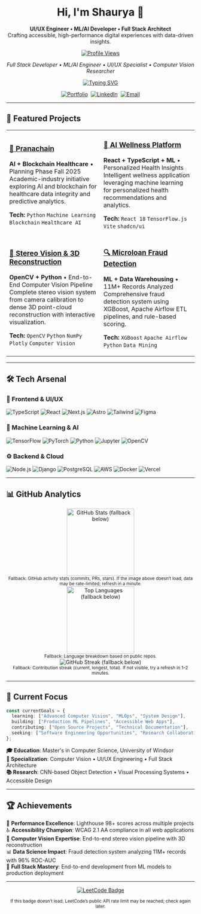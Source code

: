 <div align="center">

# Hi, I'm Shaurya 👋

**UI/UX Engineer • ML/AI Developer • Full Stack Architect**  
Crafting accessible, high-performance digital experiences with data-driven insights.

[![Profile Views](https://komarev.com/ghpvc/?username=IShauryaI&color=0ea5e9&style=flat&label=Profile+Views)](https://github.com/IShauryaI)

<!-- Fallback for typing: visible text shown if image fails below -->
<p><em>Full Stack Developer • ML/AI Engineer • UI/UX Specialist • Computer Vision Researcher</em></p>

[![Typing SVG](https://readme-typing-svg.demolab.com?font=Inter&weight=500&size=18&duration=3000&pause=1000&color=0EA5E9&center=true&vCenter=true&width=435&lines=Full+Stack+Developer;ML%2FAI+Engineer;UI%2FUX+Specialist;Computer+Vision+Researcher&cache_seconds=7200&v=2)](https://git.io/typing-svg)

[![Portfolio](https://img.shields.io/badge/Portfolio-Live-0ea5e9?style=for-the-badge&logo=astro&logoColor=white)](https://ishauryai.github.io)&nbsp;
[![LinkedIn](https://img.shields.io/badge/LinkedIn-Connect-0077B5?style=for-the-badge&logo=linkedin&logoColor=white)](https://linkedin.com/in/shaurya)&nbsp;
[![Email](https://img.shields.io/badge/Email-Contact-D14836?style=for-the-badge&logo=gmail&logoColor=white)](mailto:shauryapd@gmail.com)

</div>

---

## 🚀 Featured Projects

<table>
<tr>
<td width="50%">

### [🏥 Pranachain](https://github.com/IShauryaI/pranachain)
**AI + Blockchain Healthcare** • Planning Phase Fall 2025  
Academic-industry initiative exploring AI and blockchain for healthcare data integrity and predictive analytics.

**Tech:** `Python` `Machine Learning` `Blockchain` `Healthcare AI`

</td>
<td width="50%">

### [🧠 AI Wellness Platform](https://github.com/IShauryaI/wellbeingaifinalversion) 
**React + TypeScript + ML** • Personalized Health Insights  
Intelligent wellness application leveraging machine learning for personalized health recommendations and analytics.

**Tech:** `React 18` `TensorFlow.js` `Vite` `shadcn/ui`

</td>
</tr>
<tr>
<td width="50%">

### [👀 Stereo Vision & 3D Reconstruction](https://github.com/IShauryaI/stereo-vision-reconstruction)
**OpenCV + Python** • End-to-End Computer Vision Pipeline  
Complete stereo vision system from camera calibration to dense 3D point-cloud reconstruction with interactive visualization.

**Tech:** `OpenCV` `Python` `NumPy` `Plotly` `Computer Vision`

</td>
<td width="50%">

### [🔍 Microloan Fraud Detection](https://github.com/IShauryaI/microloan-fraud-detection)
**ML + Data Warehousing** • 11M+ Records Analyzed  
Comprehensive fraud detection system using XGBoost, Apache Airflow ETL pipelines, and rule-based scoring.

**Tech:** `XGBoost` `Apache Airflow` `Python` `Data Mining`

</td>
</tr>
</table>

---

## 🛠️ Tech Arsenal

### 🎨 Frontend & UI/UX
![TypeScript](https://img.shields.io/badge/TypeScript-3178C6?style=flat&logo=typescript&logoColor=white)
![React](https://img.shields.io/badge/React-61DAFB?style=flat&logo=react&logoColor=black)
![Next.js](https://img.shields.io/badge/Next.js-000000?style=flat&logo=nextdotjs&logoColor=white)
![Astro](https://img.shields.io/badge/Astro-FF5D01?style=flat&logo=astro&logoColor=white)
![Tailwind](https://img.shields.io/badge/Tailwind-38B2AC?style=flat&logo=tailwind-css&logoColor=white)
![Figma](https://img.shields.io/badge/Figma-F24E1E?style=flat&logo=figma&logoColor=white)

### 🤖 Machine Learning & AI
![TensorFlow](https://img.shields.io/badge/TensorFlow-FF6F00?style=flat&logo=tensorflow&logoColor=white)
![PyTorch](https://img.shields.io/badge/PyTorch-EE4C2C?style=flat&logo=pytorch&logoColor=white)
![Python](https://img.shields.io/badge/Python-3776AB?style=flat&logo=python&logoColor=white)
![Jupyter](https://img.shields.io/badge/Jupyter-F37626?style=flat&logo=jupyter&logoColor=white)
![OpenCV](https://img.shields.io/badge/OpenCV-5C3EE8?style=flat&logo=opencv&logoColor=white)

### ⚙️ Backend & Cloud
![Node.js](https://img.shields.io/badge/Node.js-339933?style=flat&logo=node.js&logoColor=white)
![Django](https://img.shields.io/badge/Django-092E20?style=flat&logo=django&logoColor=white)
![PostgreSQL](https://img.shields.io/badge/PostgreSQL-336791?style=flat&logo=postgresql&logoColor=white)
![AWS](https://img.shields.io/badge/AWS-232F3E?style=flat&logo=amazon-aws&logoColor=white)
![Docker](https://img.shields.io/badge/Docker-2496ED?style=flat&logo=docker&logoColor=white)
![Vercel](https://img.shields.io/badge/Vercel-000000?style=flat&logo=vercel&logoColor=white)

---

## 📊 GitHub Analytics

<!-- Text fallbacks directly under each image ensure content remains visible if images fail -->
<div align="center">
  <img height="180" src="https://github-readme-stats.vercel.app/api?username=IShauryaI&show_icons=true&theme=tokyonight&bg_color=0D1117&title_color=0ea5e9&icon_color=0ea5e9&text_color=c9d1d9&border_color=30363d&hide_border=false&include_all_commits=true&count_private=true&cache_seconds=7200&v=2" alt="GitHub Stats (fallback below)" />
  
  <br/>
  <sub>Fallback: GitHub activity stats (commits, PRs, stars). If the image above doesn’t load, data may be rate-limited; refresh in a minute.</sub>
  
  <br/>
  <img height="180" src="https://github-readme-stats.vercel.app/api/top-langs/?username=IShauryaI&layout=compact&theme=tokyonight&bg_color=0D1117&title_color=0ea5e9&text_color=c9d1d9&border_color=30363d&hide_border=false&cache_seconds=7200&v=2" alt="Top Languages (fallback below)" />
  <br/>
  <sub>Fallback: Language breakdown based on public repos.</sub>
</div>

<div align="center">
  <img src="https://github-readme-streak-stats.demolab.com?user=IShauryaI&theme=tokyonight&background=0D1117&ring=0ea5e9&fire=0ea5e9&currStreakLabel=c9d1d9&sideLabels=c9d1d9&dates=c9d1d9&border=30363d&hide_border=false&cache_seconds=7200&v=2" alt="GitHub Streak (fallback below)" />
  <br/>
  <sub>Fallback: Contribution streak (current, longest, total). If not visible, try a refresh in 1–2 minutes.</sub>
</div>

---

## 🎯 Current Focus

```typescript
const currentGoals = {
  learning: ["Advanced Computer Vision", "MLOps", "System Design"],
  building: ["Production ML Pipelines", "Accessible Web Apps"],
  contributing: ["Open Source Projects", "Technical Documentation"],
  seeking: ["Software Engineering Opportunities", "Research Collaboration"]
};
```

**🎓 Education**: Master's in Computer Science, University of Windsor  
**🔬 Specialization**: Computer Vision • UI/UX Engineering • Full Stack Architecture  
**📚 Research**: CNN-based Object Detection • Visual Processing Systems • Accessible Design

---

## 🏆 Achievements

🚀 **Performance Excellence**: Lighthouse 98+ scores across multiple projects  
♿ **Accessibility Champion**: WCAG 2.1 AA compliance in all web applications  
🤖 **Computer Vision Expertise**: End-to-end stereo vision pipeline with 3D reconstruction  
📊 **Data Science Impact**: Fraud detection system analyzing 11M+ records with 96% ROC-AUC  
🔧 **Full Stack Mastery**: End-to-end development from ML models to production deployment

---

<div align="center">

[![LeetCode Badge](https://leetcode-badge-showcase.vercel.app/api?username=ishauryai&theme=dark&border=no-border&cache_seconds=7200&v=2)](https://leetcode.com/ishauryai/)

<sub>If this badge doesn’t load, LeetCode’s public API rate limit may be reached; check again later.</sub>

</div>
